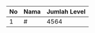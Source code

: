 | No | Nama            | Jumlah Level |
|----|-----------------|--------------|
| 1  | #    |    4564        |
